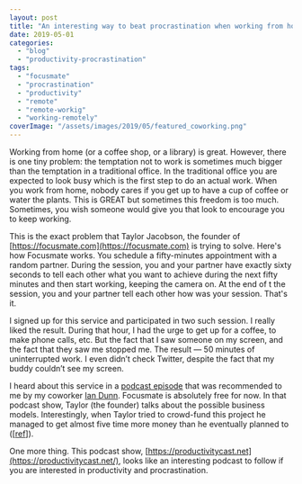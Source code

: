 ```yaml
---
layout: post
title: "An interesting way to beat procrastination when working from home"
date: 2019-05-01
categories: 
  - "blog"
  - "productivity-procrastination"
tags: 
  - "focusmate"
  - "procrastination"
  - "productivity"
  - "remote"
  - "remote-workig"
  - "working-remotely"
coverImage: "/assets/images/2019/05/featured_coworking.png"
---
```


Working from home (or a coffee shop, or a library) is great. However, there is one tiny problem: the temptation not to work is sometimes much bigger than the temptation in a traditional office. In the traditional office you are expected to look busy which is the first step to do an actual work. When you work from home, nobody cares if you get up to have a cup of coffee or water the plants. This is GREAT but sometimes this freedom is too much. Sometimes, you wish someone would give you that look to encourage you to keep working.

This is the exact problem that Taylor Jacobson, the founder of [](https://focusmate.com)[https://focusmate.com](https://focusmate.com) is trying to solve. Here's how Focusmate works. You schedule a fifty-minutes appointment with a random partner. During the session, you and your partner have exactly sixty seconds to tell each other what you want to achieve during the next fifty minutes and then start working, keeping the camera on. At the end of t the session, you and your partner tell each other how was your session. That's it.

I signed up for this service and participated in two such session. I really liked the result. During that hour, I had the urge to get up for a coffee, to make phone calls, etc. But the fact that I saw someone on my screen, and the fact that they saw me stopped me. The result — 50 minutes of uninterrupted work. I even didn’t check Twitter, despite the fact that my buddy couldn’t see my screen.

I heard about this service in a [podcast episode](https://productivitycast.net/049-virtual-coworking-focusmate/) that was recommended to me by my coworker [Ian Dunn](https://iandunn.name/about/). Focusmate is absolutely free for now. In that podcast show, Taylor (the founder) talks about the possible business models. Interestingly, when Taylor tried to crowd-fund this project he managed to get almost five time more money than he eventually planned to (\[[ref](https://republic.co/focusmate)\]).

One more thing. This podcast show, [https://productivitycast.net](https://productivitycast.net/), looks like an interesting podcast to follow if you are interested in productivity and procrastination.
